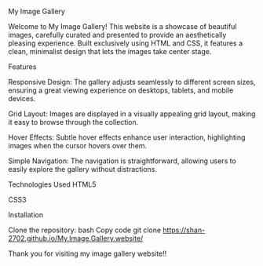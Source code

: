 My Image Gallery

Welcome to My Image Gallery! This website is a showcase of beautiful images, carefully curated and presented to provide an aesthetically pleasing experience. Built exclusively using HTML and CSS, it features a clean, minimalist design that lets the images take center stage.

Features

Responsive Design: The gallery adjusts seamlessly to different screen sizes, ensuring a great viewing experience on desktops, tablets, and mobile devices.

Grid Layout: Images are displayed in a visually appealing grid layout, making it easy to browse through the collection.

Hover Effects: Subtle hover effects enhance user interaction, highlighting images when the cursor hovers over them.

Simple Navigation: The navigation is straightforward, allowing users to easily explore the gallery without distractions.

Technologies Used
HTML5

CSS3

Installation

Clone the repository:
bash
Copy code
git clone https://shan-2702.github.io/My.Image.Gallery.website/

Thank you for visiting my image gallery website!!

